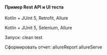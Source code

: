 #### **Пример Rest API и UI теста**

Kotlin + JUint 5, Retrofit, Allure

Kotlin + JUnit 5, Selenium, Allure

Запуск: clean test

Сформировать отчет: allureReport allureServe 
